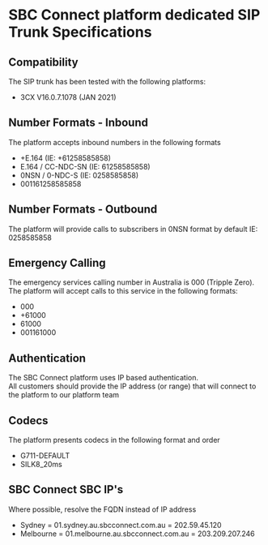 # SBC Connect platform dedicated SIP Trunk Specifications

## Compatibility
The SIP trunk has been tested with the following platforms:
- 3CX V16.0.7.1078 (JAN 2021)

## Number Formats - Inbound
The platform accepts inbound numbers in the following formats
- +E.164 (IE: +61258585858)
- E.164 / CC-NDC-SN (IE: 61258585858)
- 0NSN / 0-NDC-S (IE: 0258585858)
- 001161258585858

## Number Formats - Outbound
The platform will provide calls to subscribers in 0NSN format by default
IE: 0258585858

## Emergency Calling
The emergency services calling number in Australia is 000 (Tripple Zero).\
The platform will accept calls to this service in the following formats:
- 000
- +61000
- 61000
- 001161000

## Authentication
The SBC Connect platform uses IP based authentication.\
All customers should provide the IP address (or range) that will connect to the platform to our platform team

## Codecs
The platform presents codecs in the following format and order
- G711-DEFAULT 
- SILK8_20ms

## SBC Connect SBC IP's
Where possible, resolve the FQDN instead of IP address
- Sydney = 01.sydney.au.sbcconnect.com.au = 202.59.45.120
- Melbourne = 01.melbourne.au.sbcconnect.com.au = 203.209.207.246
